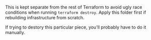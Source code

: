 This is kept separate from the rest of Terraform to avoid ugly race conditions when running `terraform destroy`. Apply this folder first if rebuilding infrastructure from scratch.

If trying to destory this particular piece, you'll probably have to do it manually.
